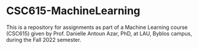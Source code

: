 # CSC615-MachineLearning
This is a repository for assignments as part of a Machine Learning course (CSC615) given by Prof. Danielle Antoun Azar, PhD, at LAU, Byblos campus, during the Fall 2022 semester.

